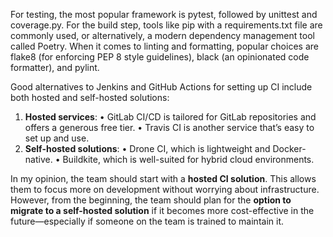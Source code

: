 For testing, the most popular framework is pytest, followed by unittest and coverage.py.
For the build step, tools like pip with a requirements.txt file are commonly used, or alternatively, a modern dependency management tool called Poetry.
When it comes to linting and formatting, popular choices are flake8 (for enforcing PEP 8 style guidelines), black (an opinionated code formatter), and pylint.

Good alternatives to Jenkins and GitHub Actions for setting up CI include both hosted and self-hosted solutions:
1. **Hosted services**:	
• GitLab CI/CD is tailored for GitLab repositories and offers a generous free tier.
• Travis CI is another service that’s easy to set up and use.
2. **Self-hosted solutions**:
• Drone CI, which is lightweight and Docker-native.
• Buildkite, which is well-suited for hybrid cloud environments.

In my opinion, the team should start with a **hosted CI solution**. This allows them to focus more on development without worrying about infrastructure. However, from the beginning, the team should plan for the **option to migrate to a self-hosted solution** if it becomes more cost-effective in the future—especially if someone on the team is trained to maintain it.